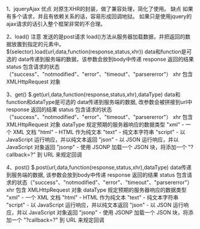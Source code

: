 1、jqueryAjax
  优点
    对原生XHR的封装，做了兼容处理，简化了使用。
  缺点
    如果有多个请求，并且有依赖关系的话，容易形成回调地狱。
    如果只是使用jquery的ajax请求的话引入整个框架非常的不合理。

2、load() 
  注意 发送的是post请求
  load()方法从服务器加载数据，并把返回的数据放置到指定的元素中。
  $(selector).load(url,data,function(response,status,xhr)) data和function是可选的
    data传递到服务端的数据，该参数会放到body中传递
    response 返回的结果
    status 包含请求的状态（"success"、"notmodified"、"error"、"timeout"、"parsererror"）
    xhr 包含 XMLHttpRequest 对象

3、get()
  $.get(url,data,function(response,status,xhr),dataType) data和function和dataType是可选的
    data传递到服务端的数据, 改参数会被拼接到url中
    response 返回的结果
    status 包含请求的状态（"success"、"notmodified"、"error"、"timeout"、"parsererror"）
    xhr 包含 XMLHttpRequest 对象
    dataType 规定预期的服务器响应的数据类型
      "xml" - 一个 XML 文档
      "html" - HTML 作为纯文本
      "text" - 纯文本字符串
      "script" - 以 JavaScript 运行响应，并以纯文本返回
      "json" - 以 JSON 运行响应，并以 JavaScript 对象返回
      "jsonp" - 使用 JSONP 加载一个 JSON 块，将添加一个 "?callback=?" 到 URL 来规定回调

4、post()
  $.post(url,data,function(response,status,xhr),dataType)
    data传递到服务端的数据, 该参数会放到body中传递
    response 返回的结果
    status 包含请求的状态（"success"、"notmodified"、"error"、"timeout"、"parsererror"）
    xhr 包含 XMLHttpRequest 对象
    dataType 规定预期的服务器响应的数据类型
      "xml" - 一个 XML 文档
      "html" - HTML 作为纯文本
      "text" - 纯文本字符串
      "script" - 以 JavaScript 运行响应，并以纯文本返回
      "json" - 以 JSON 运行响应，并以 JavaScript 对象返回
      "jsonp" - 使用 JSONP 加载一个 JSON 块，将添加一个 "?callback=?" 到 URL 来规定回调
